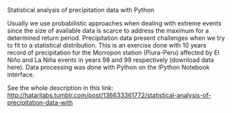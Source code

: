 Statistical analysis of precipitation data with Python

Usually we use probabilistic approaches when dealing with extreme events since the size of available data is scarce to address the maximum for a determined return period.
Precipitation data present challenges when we try to fit to a statistical distribution. This is an exercise done with 10 years record of precipitation for the Morropon station (Piura-Peru) affected by El Niño and La Niña events in years 98 and 99 respectively (download data here).
Data processing was done with Python on the IPython Notebook interface. 

See the whole description in this link:
http://hatarilabs.tumblr.com/post/136633361772/statistical-analysis-of-precipitation-data-with
